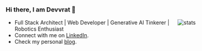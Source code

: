 ### Hi there, I am Devvrat 👋

<img align="right" src="https://github-readme-stats.vercel.app/api?username=devvrat-shukla&hide_title=true&show_icons=true&count_private=true&hide=stars&hide_border=true" alt="stats">

- Full Stack Architect | Web Developer | Generative AI Tinkerer | Robotics Enthusiast
- Connect with me on [LinkedIn](https://www.linkedin.com/in/devvrat-shukla/).
- Check my personal [blog](https://devvrat.cc).
